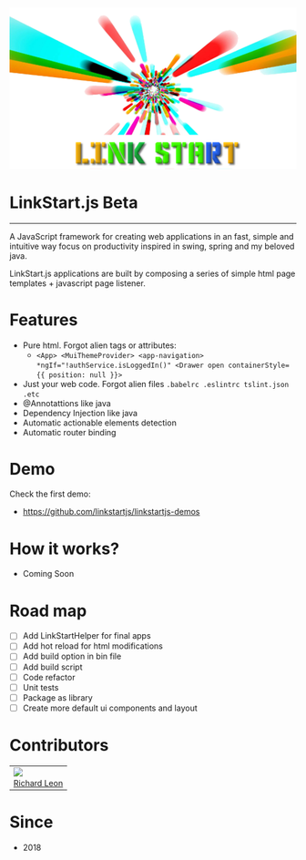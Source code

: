 
![logo](https://raw.githubusercontent.com/jrichardsz/static_resources/master/linkstart/linkstart-533X300.png)


# LinkStart.js Beta
---

A JavaScript framework for creating web applications in an fast, simple and intuitive way focus on productivity inspired in swing, spring and my beloved java.

LinkStart.js applications are built by composing a series of simple html page templates + javascript page listener.

# Features

- Pure html. Forgot alien tags or attributes:
  - `<App> <MuiThemeProvider> <app-navigation> *ngIf="!authService.isLoggedIn()" <Drawer open containerStyle={{ position: null }}>`
- Just your web code. Forgot alien files `.babelrc .eslintrc tslint.json .etc`
- @Annotattions like java
- Dependency Injection like java
- Automatic actionable elements detection
- Automatic router binding

# Demo

Check the first demo:

- https://github.com/linkstartjs/linkstartjs-demos

# How it works?

- Coming Soon


# Road map

- [ ] Add LinkStartHelper for final apps
- [ ] Add hot reload for html modifications
- [ ] Add build option in bin file
- [ ] Add build script
- [ ] Code refactor
- [ ] Unit tests
- [ ] Package as library
- [ ] Create more default ui components and layout

# Contributors

<table>
  <tbody>
    <td>
      <img src="https://avatars0.githubusercontent.com/u/3322836?s=460&v=4" width="100px;"/>
      <br />
      <label><a href="http://jrichardsz.github.io/">Richard Leon</a></label>
      <br />
    </td>    
  </tbody>
</table>

# Since
- 2018
